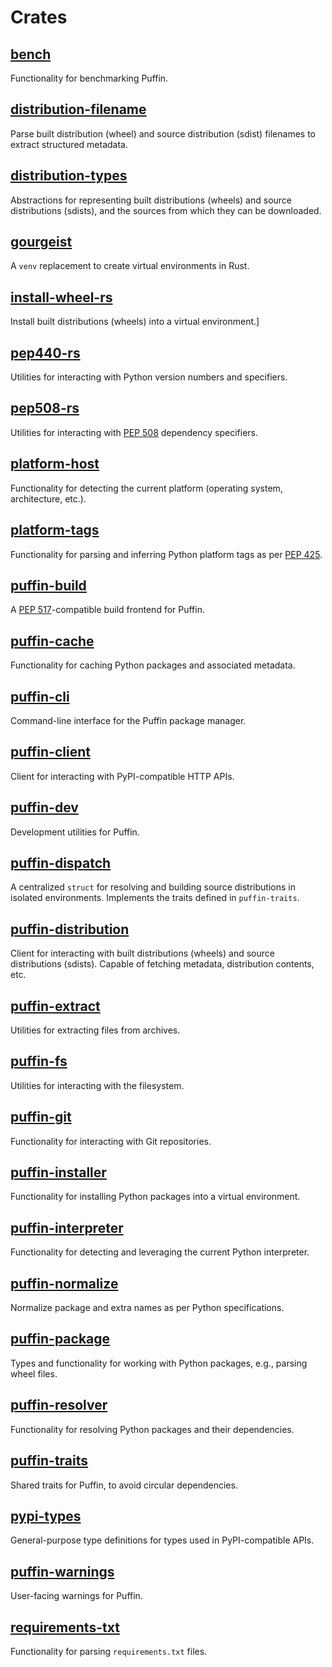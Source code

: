 # Crates

## [bench](./bench)

Functionality for benchmarking Puffin.

## [distribution-filename](./distribution-filename)

Parse built distribution (wheel) and source distribution (sdist) filenames to extract structured
metadata.

## [distribution-types](./distribution-types)

Abstractions for representing built distributions (wheels) and source distributions (sdists), and
the sources from which they can be downloaded.

## [gourgeist](./gourgeist)

A `venv` replacement to create virtual environments in Rust.

## [install-wheel-rs](./install-wheel-rs)

Install built distributions (wheels) into a virtual environment.]

## [pep440-rs](./pep440-rs)

Utilities for interacting with Python version numbers and specifiers.

## [pep508-rs](./pep508-rs)

Utilities for interacting with [PEP 508](https://peps.python.org/pep-0508/) dependency specifiers.

## [platform-host](./platform-host)

Functionality for detecting the current platform (operating system, architecture, etc.).

## [platform-tags](./platform-tags)

Functionality for parsing and inferring Python platform tags as per [PEP 425](https://peps.python.org/pep-0425/).

## [puffin-build](./puffin-build)

A [PEP 517](https://www.python.org/dev/peps/pep-0517/)-compatible build frontend for Puffin.

## [puffin-cache](./puffin-cache)

Functionality for caching Python packages and associated metadata.

## [puffin-cli](./puffin-cli)

Command-line interface for the Puffin package manager.

## [puffin-client](./puffin-client)

Client for interacting with PyPI-compatible HTTP APIs.

## [puffin-dev](./puffin-dev)

Development utilities for Puffin.

## [puffin-dispatch](./puffin-dispatch)

A centralized `struct` for resolving and building source distributions in isolated environments.
Implements the traits defined in `puffin-traits`.

## [puffin-distribution](./puffin-distribution)

Client for interacting with built distributions (wheels) and source distributions (sdists).
Capable of fetching metadata, distribution contents, etc.

## [puffin-extract](./puffin-extract)

Utilities for extracting files from archives.

## [puffin-fs](./puffin-fs)

Utilities for interacting with the filesystem.

## [puffin-git](./puffin-git)

Functionality for interacting with Git repositories.

## [puffin-installer](./puffin-installer)

Functionality for installing Python packages into a virtual environment.

## [puffin-interpreter](./puffin-interpreter)

Functionality for detecting and leveraging the current Python interpreter.

## [puffin-normalize](./puffin-normalize)

Normalize package and extra names as per Python specifications.

## [puffin-package](./puffin-package)

Types and functionality for working with Python packages, e.g., parsing wheel files.

## [puffin-resolver](./puffin-resolver)

Functionality for resolving Python packages and their dependencies.

## [puffin-traits](./puffin-traits)

Shared traits for Puffin, to avoid circular dependencies.

## [pypi-types](./pypi-types)

General-purpose type definitions for types used in PyPI-compatible APIs.

## [puffin-warnings](./puffin-warnings)

User-facing warnings for Puffin.

## [requirements-txt](./requirements-txt)

Functionality for parsing `requirements.txt` files.
